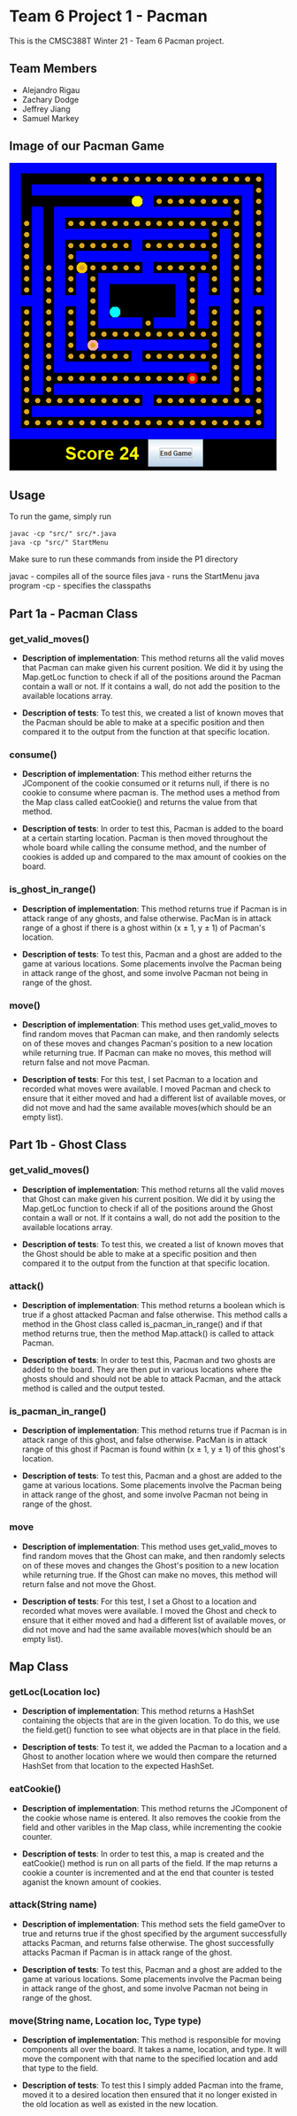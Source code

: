 # Team 6 Project 1 - Pacman
This is the CMSC388T Winter 21 - Team 6 Pacman project.

## Team Members
- Alejandro Rigau
- Zachary Dodge
- Jeffrey Jiang
- Samuel Markey

## Image of our Pacman Game

![Pacman](/pacman-game.png)

## Usage
To run the game, simply run
```
javac -cp "src/" src/*.java
java -cp "src/" StartMenu
```
Make sure to run these commands from inside the P1 directory

javac - compiles all of the source files
java - runs the StartMenu java program
-cp - specifies the classpaths


## Part 1a - Pacman Class

### get_valid_moves()

- **Description of implementation**: This method returns all the valid moves that Pacman can make given his current position. We did it by using the Map.getLoc function to check if all of the positions around the Pacman contain a wall or not. If it contains a wall, do not add the position to the available locations array. 

- **Description of tests**: To test this, we created a list of known moves that the Pacman should be able to make at a specific position and then compared it to the output from the function at that specific location.

### consume()

- **Description of implementation**: This method either returns the JComponent of the cookie consumed or it returns null, if there is no cookie to consume where pacman is. The method uses a method from the Map class called eatCookie() and returns the value from that method.

- **Description of tests**: In order to test this, Pacman is added to the board at a certain starting location. Pacman is then moved throughout the whole board while calling the consume method, and the number of cookies is added up and compared to the max amount of cookies on the board.

### is_ghost_in_range()

- **Description of implementation**: This method returns true if Pacman is in attack range of any ghosts, and false otherwise. PacMan is in attack range of a ghost if there is a ghost within (x ± 1, y ± 1) of Pacman's location.

- **Description of tests**: To test this, Pacman and a ghost are added to the game at various locations. Some placements involve the Pacman being in attack range of the ghost, and some involve Pacman not being in range of the ghost.

### move()

- **Description of implementation**: This method uses get_valid_moves to find random moves that Pacman can make, and then randomly selects on of these moves and changes Pacman's position to a new location while returning true. If Pacman can make no moves, this method will return false and not move Pacman.

- **Description of tests**: For this test, I set Pacman to a location and recorded what moves were available. I moved Pacman and check to ensure that it either moved and had a different list of available moves, or did not move and had the same available moves(which should be an empty list).

## Part 1b - Ghost Class

### get_valid_moves()

- **Description of implementation**: This method returns all the valid moves that Ghost can make given his current position. We did it by using the Map.getLoc function to check if all of the positions around the Ghost contain a wall or not. If it contains a wall, do not add the position to the available locations array. 

- **Description of tests**: To test this, we created a list of known moves that the Ghost should be able to make at a specific position and then compared it to the output from the function at that specific location. 

### attack()

- **Description of implementation**: This method returns a boolean which is true if a ghost attacked Pacman and false otherwise. This method calls a method in the Ghost class called is_pacman_in_range() and if that method returns true, then the method Map.attack() is called to attack Pacman.

- **Description of tests**: In order to test this, Pacman and two ghosts are added to the board. They are then put in various locations where the ghosts should and should not be able to attack Pacman, and the attack method is called and the output tested.

### is_pacman_in_range()

- **Description of implementation**: This method returns true if Pacman is in attack range of this ghost, and false otherwise. PacMan is in attack range of this ghost if Pacman is found within (x ± 1, y ± 1) of this ghost's location.

- **Description of tests**: To test this, Pacman and a ghost are added to the game at various locations. Some placements involve the Pacman being in attack range of the ghost, and some involve Pacman not being in range of the ghost.

### move

- **Description of implementation**: This method uses get_valid_moves to find random moves that the Ghost can make, and then randomly selects on of these moves and changes the Ghost's position to a new location while returning true. If the Ghost can make no moves, this method will return false and not move the Ghost.

- **Description of tests**: For this test, I set a Ghost to a location and recorded what moves were available. I moved the Ghost and check to ensure that it either moved and had a different list of available moves, or did not move and had the same available moves(which should be an empty list).

## Map Class

### getLoc(Location loc)

- **Description of implementation**: This method returns a HashSet containing the objects that are in the given location. To do this, we use the field.get() function to see what objects are in that place in the field. 

- **Description of tests**: To test it, we added the Pacman to a location and a Ghost to another location where we would then compare the returned HashSet from that location to the expected HashSet.

### eatCookie()

- **Description of implementation**: This method returns the JComponent of the cookie whose name is entered. It also removes the cookie from the field and other varibles in the Map class, while incrementing the cookie counter.

- **Description of tests**: In order to test this, a map is created and the eatCookie() method is run on all parts of the field. If the map returns a cookie a counter is incremented and at the end that counter is tested aganist the known amount of cookies.

### attack(String name)

- **Description of implementation**: This method sets the field gameOver to true and returns true if the ghost specified by the argument successfully attacks Pacman, and returns false otherwise. The ghost successfully attacks Pacman if Pacman is in attack range of the ghost.

- **Description of tests**: To test this, Pacman and a ghost are added to the game at various locations. Some placements involve the Pacman being in attack range of the ghost, and some involve Pacman not being in range of the ghost.

### move(String name, Location loc, Type type)

- **Description of implementation**: This method is responsible for moving components all over the board. It takes a name, location, and type. It will move the component with that name to the specified location and add that type to the field.

- **Description of tests**: To test this I simply added Pacman into the frame, moved it to a desired location then ensured that it no longer existed in the old location as well as existed in the new location.
